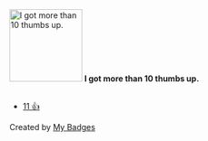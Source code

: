 <img src="https://my-badges.github.io/my-badges/thumbs-up-10.png" alt="I got more than 10 thumbs up." title="I got more than 10 thumbs up." width="128">
<strong>I got more than 10 thumbs up.</strong>
<br><br>

* <a href="https://github.com/conwnet/github1s/issues/346#issuecomment-897664283">11 👍</a>


Created by <a href="https://github.com/my-badges/my-badges">My Badges</a>